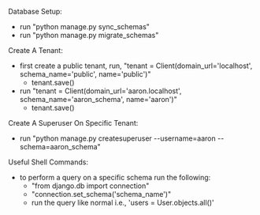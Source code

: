 Database Setup:
- run "python manage.py sync_schemas"
- run "python manage.py migrate_schemas"

Create A Tenant:
- first create a public tenant, run, "tenant = Client(domain_url='localhost', schema_name='public', name='public')"
  - tenant.save()
- run "tenant = Client(domain_url='aaron.localhost', schema_name='aaron_schema', name='aaron')"
  - tenant.save()

Create A Superuser On Specific Tenant:
- run "python manage.py createsuperuser --username=aaron --schema=aaron_schema"

Useful Shell Commands:
- to perform a query on a specific schema run the following:
  - "from django.db import connection"
  - "connection.set_schema('schema_name')"
  - run the query like normal i.e., 'users = User.objects.all()'
